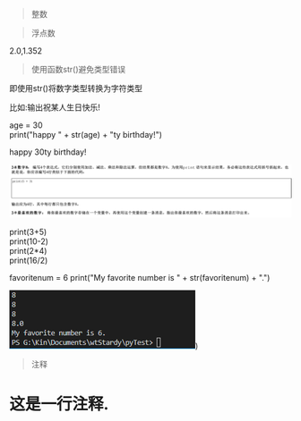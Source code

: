 > 整数  

> 浮点数

2.0,1.352  

> 使用函数str()避免类型错误

即使用str()将数字类型转换为字符类型  

比如:输出祝某人生日快乐!  

age = 30  
print("happy " + str(age) + "ty birthday!")   

happy 30ty birthday!

![作业](homework.PNG)

print(3+5)  
print(10-2)  
print(2*4)  
print(16/2)  

favoritenum = 6
print("My favorite number is " + str(favoritenum) + ".")

![运行结果](result.PNG))   

> 注释  

# 这是一行注释.  

